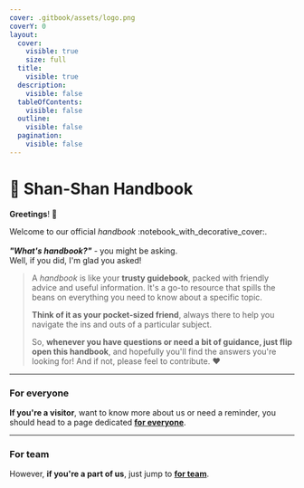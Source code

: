 ```yaml
---
cover: .gitbook/assets/logo.png
coverY: 0
layout:
  cover:
    visible: true
    size: full
  title:
    visible: true
  description:
    visible: false
  tableOfContents:
    visible: false
  outline:
    visible: false
  pagination:
    visible: false
---
```


# 📖 Shan-Shan Handbook

**Greetings**! :tophat:

Welcome to our official _handbook_ :notebook\_with\_decorative\_cover:.\
\
_**"What's handbook?"**_ - you might be asking.\
Well, if you did, I'm glad you asked!

> A _handbook_ is like your **trusty guidebook**, packed with friendly advice and useful information. It's a go-to resource that spills the beans on everything you need to know about a specific topic.
>
> **Think of it as your pocket-sized friend**, always there to help you navigate the ins and outs of a particular subject.
>
> So, **whenever you have questions or need a bit of guidance, just flip open this handbook**, and hopefully you'll find the answers you're looking for! And if not, please feel to contribute. :heart:

***

### For everyone

**If you're a visitor**, want to know more about us or need a reminder, you should head to a page dedicated [**for everyone**](./#for-everyone).

***

### For team

However, **if you're a part of us**, just jump to [**for team**](broken-reference).
